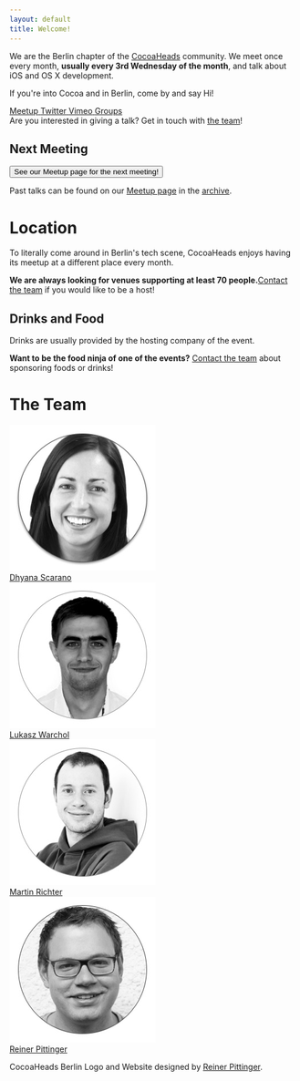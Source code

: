 ```yaml
---
layout: default
title: Welcome!
---
```


We are the Berlin chapter of the [CocoaHeads](http://www.cocoaheads.org) community. We meet once every month, **usually every 3rd Wednesday of the month**, and talk about iOS and OS X development. 

If you're into Cocoa and in Berlin, come by and say Hi!

<div class="container-fluid" id="social-buttons">
  <a class="meetup" href="http://www.meetup.com/Cocoaheads-Berlin/">
    <span class="title">Meetup</span>
  </a>
	<a class="twitter" href="https://twitter.com/cocoaheads_BER">
		<span class="title">Twitter</span>
	</a>
	<a class="vimeo" href="https://vimeo.com/channels/cocoaheadsberlin">
		<span clasS="title">Vimeo</span>
	</a>
	<a class="google" href="http://groups.google.com/group/berlin-cocoaheads?hl=de">
		<span class="title">Groups</span>
	</a>
	<div class="clear"></div>
</div>

<div id="talk-survey" class="drop-shadow lifted">
    Are you interested in giving a talk? Get in touch with <a href="#team">the team</a>!
</div>

<section class="next-meeting">

# Next Meeting

<a href="http://www.meetup.com/Cocoaheads-Berlin/"><button>See our Meetup page for the next meeting!</button></a>

Past talks can be found on our [Meetup page](http://www.meetup.com/Cocoaheads-Berlin/) in the [archive](talks-archive.html).

</section>

<a name="location"></a>

# Location

To literally come around in Berlin's tech scene, CocoaHeads enjoys having its meetup at a different place every month. 

<div id="talk-survey" class="drop-shadow lifted">
    <strong>We are always looking for venues supporting at least 70 people.</strong><a href="#team">Contact the team</a> if you would like to be a host!
</div>

## Drinks and Food

Drinks are usually provided by the hosting company of the event. 

**Want to be the food ninja of one of the events?** [Contact the team](#team) about sponsoring foods or drinks!

# The Team

<div class="row" id="team-list">
  <div class="col-md-3 col-xs-3 text-center"><a href="https://twitter.com/dhyanascarano/"><img src="images/team-dhyana.jpg" class="img-responsive"><br/>Dhyana Scarano</a></div>
  <div class="col-md-3 col-xs-3 text-center"><a href="https://twitter.com/warcholuke"><img src="images/team-lukasz.jpg" class="img-responsive"><br/>Lukasz Warchol</a></div>
  <div class="col-md-3 col-xs-3 text-center"><a href="https://twitter.com/richeterre"><img src="images/team-martin.jpg" class="img-responsive"><br/><span >Martin Richter</span></a></div>
  <div class="col-md-3 col-xs-3 text-center"><a href="https://twitter.com/rpitting/"><img src="images/team-reiner.jpg" class="img-responsive"><br/>Reiner Pittinger</a></div>
</div>

<script>!function(d,s,id){var js,fjs=d.getElementsByTagName(s)[0];if(!d.getElementById(id)){js=d.createElement(s); js.id=id;js.async=true;js.src="https://secure.meetup.com/script/577045002335750872971/api/mu.btns.js?id=d8gmi7g0lpfphds73fejqnauo4";fjs.parentNode.insertBefore(js,fjs);}}(document,"script","mu-bootjs");</script>

<p class="footer">CocoaHeads Berlin Logo and Website designed by <a href="http://www.digital-wave.de">Reiner Pittinger</a>.</p>
